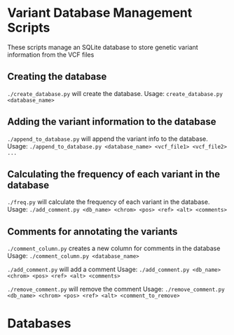 # Variant Database Management Scripts

These scripts manage an SQLite database to store genetic variant information from the VCF files

## Creating the database 

`./create_database.py` will create the database.
Usage: `create_database.py <database_name>` 

## Adding the variant information to the database
 
`./append_to_database.py` will append the variant info to the database.
Usage: `./append_to_database.py <database_name> <vcf_file1> <vcf_file2> ...`

## Calculating the frequency of each variant in the database

`./freq.py` will calculate the frequency of each variant in the database.
Usage: `./add_comment.py <db_name> <chrom> <pos> <ref> <alt> <comments>`

## Comments for annotating the variants

`./comment_column.py` creates a new column for comments in the database   
Usage: `./comment_column.py <database_name>`
 
`./add_comment.py` will add a comment
Usage: `./add_comment.py <db_name> <chrom> <pos> <ref> <alt> <comments>`

`./remove_comment.py` will remove the comment
Usage: `./remove_comment.py <db_name> <chrom> <pos> <ref> <alt> <comment_to_remove>`


# Databases


